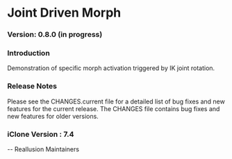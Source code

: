# Joint Driven Morph

### Version: 0.8.0 (in progress)

### Introduction

Demonstration of specific morph activation triggered by IK joint rotation.

### Release Notes

Please see the CHANGES.current file for a detailed list of bug fixes and
new features for the current release. The CHANGES file contains bug fixes
and new features for older versions.

### iClone Version : 7.4


 -- Reallusion Maintainers
